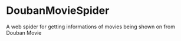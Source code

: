 # DoubanMovieSpider
A web spider for getting informations of movies being shown on from Douban Movie
